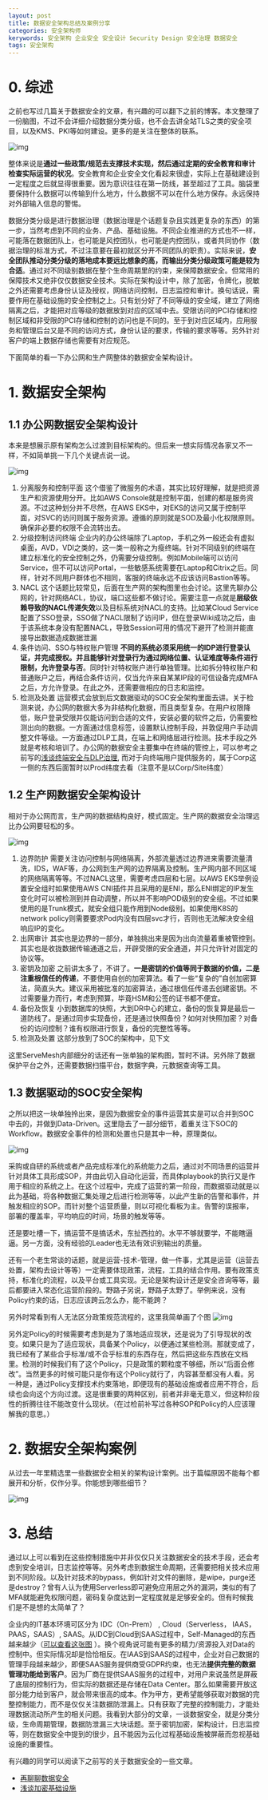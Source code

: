 ```yaml
---
layout: post
title: 数据安全架构总结及案例分享
categories: 安全架构师
kerywords: 安全架构 企业安全 安全设计 Security Design 安全治理 数据安全
tags: 安全架构
---
```



# 0. 综述

之前也写过几篇关于数据安全的文章，有兴趣的可以翻下之前的博客。本文整理了一份脑图，不过不会详细介绍数据分类分级，也不会去讲全站TLS之类的安全项目，以及KMS、PKI等如何建设。更多的是关注在整体的联系。

![img](https://img.iami.xyz/images/data+security+in+action.png)


整体来说是**通过一些政策/规范去支撑技术实现，然后通过定期的安全教育和审计检查实际运营的状况**。安全教育和企业安全文化看起来很虚，实际上在基础建设到一定程度之后就显得很重要。因为意识往往在第一防线，甚至超过了工具。脑袋里要保持什么数据可以传输到什么地方，什么数据不可以在什么地方保存。永远保持对外部输入信息的警惕。

数据分类分级是进行数据治理（数据治理是个话题复杂且实践更复杂的东西）的第一步，当然考虑到不同的业务、产品、基础设施。不同企业推进的方式也不一样，可能落在数据团队上，也可能是风控团队，也可能是内控团队，或者共同协作（数据治理的标准方式，不过注意要在最初就区分开不同团队的职责）。实际来说，**安全团队推动分类分级的落地成本要远比想象的高，而输出分类分级政策可能是较为合适**。通过对不同级别数据在整个生命周期里的约束，来保障数据安全。但常用的保障技术又绝非仅仅数据安全技术。实际在架构设计中，除了加密，令牌化，脱敏之外还需要考虑身份认证及授权，网络访问控制，日志监控和审计。换句话说，需要作用在基础设施的安全控制之上。只有划分好了不同等级的安全域，建立了网络隔离之后，才能把对应等级的数据放到对应的区域中去。受限访问的PCI存储和控制区域和非受限的PCI存储和控制的访问也是不同的。至于到对应区域内，应用服务和管理后台又是不同的访问方式，身份认证的要求，传输的要求等等。另外针对客户的端上数据存储也需要有对应规范。



下面简单的看一下办公网和生产网整体的数据安全架构设计。

# 1. 数据安全架构

## 1.1 办公网数据安全架构设计

本来是想展示原有架构怎么过渡到目标架构的。但后来一想实际情况各家又不一样，不如简单挑一下几个关键点说一说。

![img](https://img.iami.xyz/images/office+data+sec+arch.png)

1. 分离服务和控制平面
这个借鉴了微服务的术语，其实比较好理解，就是把资源生产和资源使用分开。比如AWS Console就是控制平面，创建的都是服务资源。不过这种划分并不尽然，在AWS EKS中，对EKS的访问又属于控制平面，对SVC的访问则属于服务资源。遵循的原则就是SOD及最小化权限原则。确保非必要的权限不会流转出去。
2. 分级控制访问终端
企业内的办公终端除了Laptop，手机之外一般还会有虚拟桌面，AVD，VDI之类的，这一类一般称之为瘦终端。针对不同级别的终端在建立标准化的安全控制之外，仍需要分级控制。例如Mobile端可以访问Service，但不可以访问Portal，一些敏感系统需要在Laptop和Citrix之后。同样，针对不同用户群体也不相同，客服的终端永远不应该访问Bastion等等。
3. NACL
这个话题比较常见，后面在生产网的架构图里也会讨论。这里先聊办公网的，针对网络ACL，协议，端口这些都不做讨论。需要注意一点就是**层级依赖导致的NACL传递失效**以及目标系统对NACL的支持。比如某Cloud Service配置了SSO登录，SSO做了NACL限制了访问IP，但在登录Wiki成功之后，由于该系统本身没有配置NACL，导致Session可用的情况下避开了检测并能直接导出数据造成数据泄漏
4. 条件访问、SSO与特权账户管理
**不同的系统必须采用统一的IDP进行登录认证，并完成授权。并且能够针对登录行为通过网络位置、认证难度等条件进行限制，允许登录与否**。同时针对特权账户进行单独管理。比如拆分特权账户和普通账户之后，再结合条件访问，仅当允许来自某某IP段的可信设备完成MFA之后，方允许登录。在此之外，还需要做相应的日志和监控。
5. 检测及处置
运营模式会放到后文数据驱动的SOC安全架构里面去讲。关于检测来说，办公网的数据大多为非结构化数据，而且类型复杂。在用户权限降低，账户登录受限并仅能访问到合适的文件，安装必要的软件之后，仍需要检测出向的数据。一方面通过信息标签，设置默认控制手段，并敦促用户手动调整文件等级。一方面通过DLP工具，在端上和网络层进行检测。技术手段之外就是考核和培训了。办公网的数据安全主要集中在终端的管控上，可以参考之前写的[浅谈终端安全与DLP治理](https://iami.xyz/End-User-Computer-Control-And-DLP/), 而对于向终端用户提供服务的，属于Corp这一侧的东西后面暂时以Prod纬度去看（注意不是以Corp/Site纬度）

## 1.2 生产网数据安全架构设计

相对于办公网而言，生产网的数据结构良好，模式固定。生产网的数据安全治理远比办公网要轻松的多。

![img](https://img.iami.xyz/images/prod+data+sec+arch.png)

1. 边界防护
需要关注访问控制与网络隔离，外部流量透过边界进来需要流量清洗，IDS，WAF等，办公网到生产网的边界隔离及控制。生产网内部不同区域的网络隔离等等。不过NACL这里，需要考虑四层和七层。以AWS EKS举例设置安全组时如果使用AWS CNI插件并且采用的是ENI，那么ENI绑定的IP发生变化时可以被检测到并自动调整，所以并不影响POD级别的安全组。不过如果使用的是Trunk模式，就安全组只能作用到Node级别。如果使用K8S的network policy则需要要求Pod内没有四层svc才行，否则也无法解决安全组响应IP的变化。
2. 出网审计
其实也是边界的一部分，单独挑出来是因为出向流量着重被管控到。其实也是收拢数据传输通道之后，开辟受限的安全通道，并只允许针对固定的协议等。
3. 密钥及加密
之前讲太多了，不讲了。**一是密钥的价值等同于数据的价值，二是注重根信任的传递**，不要使用自创的加密算法。看了一些“复杂的”自创加密算法，简直头大。建议采用被批准的加密算法，通过根信任传递去创建密钥。不过需要量力而行，考虑到预算，毕竟HSM和公签的证书都不便宜。
4. 备份及恢复
小到数据库的快照，大到DR中心的建立，备份的恢复算是最后一道防线了。是通过同步实现备份，还是通过快照备份？如何对快照加密？对备份的访问控制？谁有权限进行恢复，备份的完整性等等。
5. 检测及处置
这部分放到了SOC的架构中，见下文

这里ServeMesh内部细分的话还有一张单独的架构图，暂时不讲。另外除了数据保护平台之外，还需要数据扫描平台，数据字典，元数据查询等工具。

## 1.3 数据驱动的SOC安全架构

之所以把这一块单独拎出来，是因为数据安全的事件运营其实是可以合并到SOC中去的，并做到Data-Driven。这里隐去了一部分细节，着重关注下SOC的Workflow。数据安全事件的检测和处置也只是其中一种，原理类似。

![img](https://img.iami.xyz/images/data+driven+soc+arch.png)

采购或自研的系统或者产品完成标准化的系统能力之后，通过对不同场景的运营并针对具体工具形成SOP，并由此切入自动化运营，而具体playbook的执行又是作用于相应的系统之上。在这个过程中，完成了运营的第一阶段，而数据驱动就是以此为基础，将各种数据汇集处理之后进行检测等等，以此产生新的告警和事件，并触发相应的SOP。而针对整个运营质量，则以可视化看板为主。告警的误报率，部署的覆盖率，平均响应的时间，场景的触发等等。

还是要吐槽一下，搞运营不是搞话术，东扯西拉的。水平不够就要学，不能瞎逼逼。另一方面，没有经验的Leader也无法有效识别输出的质量。

还有一个老生常谈的话题，就是运营-技术-管理，做一件事，尤其是运营（运营去处置，架构去设计等等）一定需要体现政策，流程，工具的结合作用。要有政策支持，标准化的流程，以及平台或工具实现。无论是架构设计还是安全咨询等等，最后都要进入常态化运营阶段的。野路子另说，野路子太野了。举例来说，没有Policy约束的话，日志应该跨云怎么办，能不能跨？

另外时常看到有人无法区分政策规范流程的，这里我简单画了个图
![img](https://img.iami.xyz/images/diff-policy-sop-guidline.png)

另外定Policy的时候需要考虑到是为了落地适应现状，还是说为了引导现状的改变。如果只是为了适应现状，具备某个Policy，以便通过某些检测。那就变成了，我已经有了某些合乎标准/或不合乎标准的东西存在，然后把这些东西放在文档里。检测的时候我们有了这个Policy，只是政策的颗粒度不够细，所以“后面会修改”。当然更多的时候可能只是你有这个Policy就行了，内容甚至都没有人看。另一种是，通过Policy支撑技术约束落地，即便现有的基础设施或者应用不符合，后续也会向这个方向过渡。这是很重要的两种区别，前者并非毫无意义，但这种阶段性的折腾往往不能改变什么现状。（在过检前补写过各种SOP和Policy的人应该理解我的意思。）

# 2. 数据安全架构案例

从过去一年里精选里一些数据安全相关的架构设计案例。出于篇幅原因不能每个都展开和分析，仅作分享。你能想到哪些细节？

![img](https://img.iami.xyz/images/data+security+case.png)


# 3. 总结

通过以上可以看到在这些控制措施中并非仅仅只关注数据安全的技术手段，还会考虑到安全培训，日志监控等等。另外考虑到数据生命周期，还需要把相关技术应用到不同阶段。以及针对技术的bypass，例如针对文件的删除，是wipe，purge还是destroy？曾有人认为使用Serverless即可避免应用层之外的漏洞，类似的有了MFA就能避免权限问题，密码复杂度达到一定程度就是足够安全的。但有时候我们是不是想的太简单了？ 

企业内的IT基本环境可区分为 IDC（On-Prem） , Cloud（Serverless， IAAS，PAAS，SAAS）,  SAAS。从IDC到Cloud到SAAS过程中，Self-Managed的东西越来越少（[可以查看这张图](https://img.iami.xyz/images/on-prem-to-saas.png) ）。换个视角说可能有更多的精力/资源投入对Data的控制中。但实际情况却是恰恰相反。在IAAS到SAAS的过程中，企业对自己数据的管理手段越来越少，即便SAAS服务提供商受GDPR约束，也无法**提供完整的数据管理功能给到客户**。因为厂商在提供SAAS服务的过程中，对用户来说虽然是屏蔽了底层的控制行为，但实际的数据还是存储在Data Center。那么如果需要开放这部分能力给到客户，就会带来很高的成本。作为甲方，更希望能够获取对数据的完整控制能力，而不是仅仅关注数据防泄漏上。只有获取了完整的控制能力，才能处理数据流动所产生的相关问题。我看到大部分的文章，一谈数据安全，就是分类分级，生命周期管理，数据防泄漏三大块话题。至于密钥加密，架构设计，日志监控等，则在数据安全中提到的很少，且不能因为云化过程基础设施被屏蔽而忽视基础设施的重要性。

有兴趣的同学可以阅读下之前写的关于数据安全的一些文章。
* [再聊聊数据安全](https://iami.xyz/build-your-data-security-architecture/)
* [浅谈加密基础设施](https://iami.xyz/applied-cryptography-and-crypto-infrastructure/)